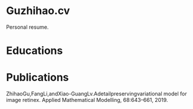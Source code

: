 # Guzhihao.cv
Personal resume.

# Educations


# Publications

ZhihaoGu,FangLi,andXiao-GuangLv.Adetailpreservingvariational model for image retinex. Applied Mathematical Modelling, 68:643–661, 2019.
